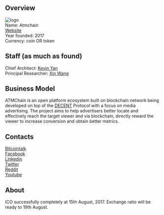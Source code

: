 ## Overview
![ logo](../projects/logo/atmchain.png)  
Name: Atmchain  
[Website](https://atmchain.io)  
Year founded: 2017  
Currency: coin OR token [](https://coinmarketcap.com/...)  
## Staff (as much as found)
Chief Architect: [Kevin Yan](../people/kevin_yan.md)  
Principal Researcher: [Xin Wang](../people/xin_wang.md)  
## Business Model
ATMChain is an open platform ecosystem built on blockchain network being developed on top of the [DECENT](decent.md) Protocol with a focus on media advertising. The project aims to help advertisers better locate and effectively reach the target viewer and via blockchain, directly reward the viewer to increase conversion and obtain better metrics.
## Contacts
[Bitcointalk](https://bitcointalk.org/index.php?topic=2068206.0;prev_next=prev)   
[Facebook](https://www.facebook.com/DECENTplatform/?ref=hl)   
[Linkedin](https://www.linkedin.com/company-beta/10034924/)  
[Twitter](https://twitter.com/DECENTplatform)   
[Reddit](https://www.reddit.com/r/Decentplatform/)  
[Youtube](https://www.youtube.com/channel/UCnE-FABsvmnbbfkzNzwNDtg?guided_help_flow=3)
## About
ICO successfully completely at 15th August, 2017. Exchange ratio will be ready to 19th August.
